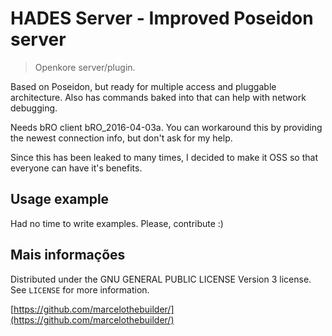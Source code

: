 # HADES Server - Improved Poseidon server

> Openkore server/plugin.

Based on Poseidon, but ready for multiple access and pluggable architecture. Also has commands baked into that can help with network debugging.

Needs bRO client bRO_2016-04-03a. You can workaround this by providing the newest connection info, but don't ask for my help.

Since this has been leaked to many times, I decided to make it OSS so that everyone can have it's benefits.

## Usage example

Had no time to write examples. Please, contribute :)

## Mais informações

Distributed under the GNU GENERAL PUBLIC LICENSE Version 3 license. See ``LICENSE`` for more information.

[https://github.com/marcelothebuilder/](https://github.com/marcelothebuilder/)
